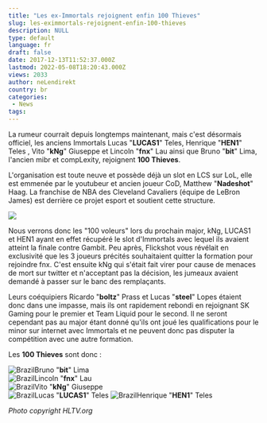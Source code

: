```yaml
---
title: "Les ex-Immortals rejoignent enfin 100 Thieves"
slug: les-eximmortals-rejoignent-enfin-100-thieves
description: NULL
type: default
language: fr
draft: false
date: 2017-12-13T11:52:37.000Z
lastmod: 2022-05-08T18:20:43.000Z
views: 2033
author: neLendirekt
country: br
categories:
 - News
tags:
---
```

La rumeur courrait depuis longtemps maintenant, mais c'est désormais officiel, les anciens Immortals Lucas "**LUCAS1**" Teles, Henrique "**HEN1**" Teles , Vito "**kNg**" Giuseppe et Lincoln "**fnx**" Lau ainsi que Bruno "**bit**" Lima, l'ancien mibr et compLexity, rejoignent **100 Thieves**. 

L'organisation est toute neuve et possède déjà un slot en LCS sur LoL, elle est emmenée par le youtubeur et ancien joueur CoD, Matthew "**Nadeshot**" Haag. La franchise de NBA des Cleveland Cavaliers (équipe de LeBron James) est derrière ce projet esport et soutient cette structure.

![](https://flickshot-ue.s3.eu-west-2.amazonaws.com/flickshot/article/5a311079c10af/images/iO3F4ftNllcAJzHBxaOTd7Hp7MZpeSEJemaDJUsM.jpeg)

Nous verrons donc les "100 voleurs" lors du prochain major, kNg, LUCAS1 et HEN1 ayant en effet récupéré le slot d'Immortals avec lequel ils avaient atteint la finale contre Gambit. Peu après, Flickshot vous révélait en exclusivité que les 3 joueurs précités souhaitaient quitter la formation pour rejoindre fnx. C'est ensuite kNg qui s'était fait virer pour cause de menaces de mort sur twitter et n'acceptant pas la décision, les jumeaux avaient demandé à passer sur le banc des remplaçants.

Leurs coéquipiers Ricardo "**boltz**" Prass et Lucas "**steel**" Lopes étaient donc dans une impasse, mais ils ont rapidement rebondi en rejoignant SK Gaming pour le premier et Team Liquid pour le second. Il ne seront cependant pas au major étant donné qu'ils ont joué les qualifications pour le minor sur internet avec Immortals et ne peuvent donc pas disputer la compétition avec une autre formation.

Les **100 Thieves** sont donc : 

![Brazil](/images/countries/br.svg)⁠Bruno "**bit**" Lima  
![Brazil](/images/countries/br.svg)⁠Lincoln "**fnx**" Lau  
![Brazil](/images/countries/br.svg)⁠Vito "**kNg**" Giuseppe  
![Brazil](/images/countries/br.svg)⁠Lucas "**LUCAS1**" Teles ![Brazil](/images/countries/br.svg)⁠Henrique "**HEN1**" Teles 

_Photo copyright HLTV.org_

